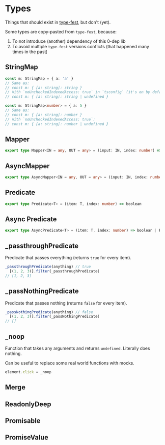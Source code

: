 # Types

Things that should exist in [type-fest](https://github.com/sindresorhus/type-fest), but don't (yet).

Some types are copy-pasted from `type-fest`, because:

1. To not introduce (another) dependency of this 0-dep lib
2. To avoid multiple `type-fest` versions conflicts (that happened many times in the past)

## StringMap

```ts
const m: StringMap = { a: 'a' }
// Same as:
// const m: { [a: string]: string }
// With `noUncheckedIndexedAccess: true` in `tsconfig` (it's on by default in `dev-lib`) it becomes:
// const m: { [a: string]: string | undefined }

const m: StringMap<number> = { a: 5 }
// Same as:
// const m: { [a: string]: number }
// With `noUncheckedIndexedAccess: true`:
// const m: { [a: string]: number | undefined }
```

## Mapper

```ts
export type Mapper<IN = any, OUT = any> = (input: IN, index: number) => OUT
```

## AsyncMapper

```ts
export type AsyncMapper<IN = any, OUT = any> = (input: IN, index: number) => OUT | PromiseLike<OUT>
```

## Predicate

```ts
export type Predicate<T> = (item: T, index: number) => boolean
```

## Async Predicate

```ts
export type AsyncPredicate<T> = (item: T, index: number) => boolean | PromiseLike<boolean>
```

## \_passthroughPredicate

Predicate that passes everything (returns `true` for every item).

```ts
_passthroughPredicate(anything) // true
  [(1, 2, 3)].filter(_passthroughPredicate)
// [1, 2, 3]
```

## \_passNothingPredicate

Predicate that passes nothing (returns `false` for every item).

```ts
_passNothingPredicate(anything) // false
  [(1, 2, 3)].filter(_passNothingPredicate)
// []
```

## \_noop

Function that takes any arguments and returns `undefined`. Literally does nothing.

Can be useful to replace some real world functions with mocks.

```ts
element.click = _noop
```

## Merge

## ReadonlyDeep

## Promisable

## PromiseValue
